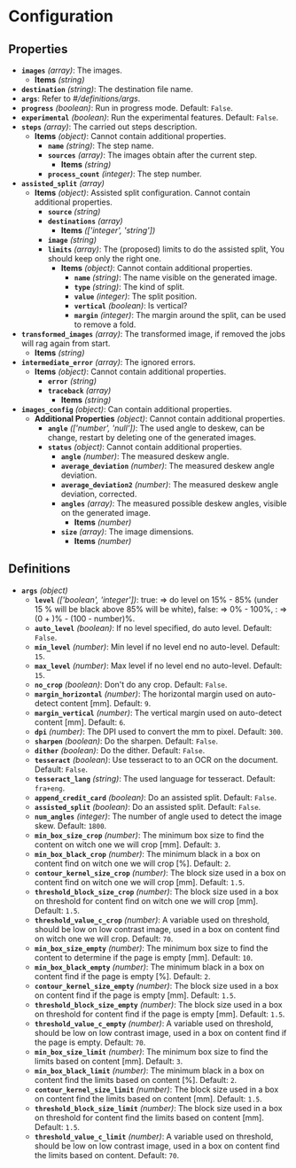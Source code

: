 # Configuration

## Properties

- **`images`** *(array)*: The images.
  - **Items** *(string)*
- **`destination`** *(string)*: The destination file name.
- **`args`**: Refer to *#/definitions/args*.
- **`progress`** *(boolean)*: Run in progress mode. Default: `False`.
- **`experimental`** *(boolean)*: Run the experimental features. Default: `False`.
- **`steps`** *(array)*: The carried out steps description.
  - **Items** *(object)*: Cannot contain additional properties.
    - **`name`** *(string)*: The step name.
    - **`sources`** *(array)*: The images obtain after the current step.
      - **Items** *(string)*
    - **`process_count`** *(integer)*: The step number.
- **`assisted_split`** *(array)*
  - **Items** *(object)*: Assisted split configuration. Cannot contain additional properties.
    - **`source`** *(string)*
    - **`destinations`** *(array)*
      - **Items** *(['integer', 'string'])*
    - **`image`** *(string)*
    - **`limits`** *(array)*: The (proposed) limits to do the assisted split, You should keep only the right one.
      - **Items** *(object)*: Cannot contain additional properties.
        - **`name`** *(string)*: The name visible on the generated image.
        - **`type`** *(string)*: The kind of split.
        - **`value`** *(integer)*: The split position.
        - **`vertical`** *(boolean)*: Is vertical?
        - **`margin`** *(integer)*: The margin around the split, can be used to remove a fold.
- **`transformed_images`** *(array)*: The transformed image, if removed the jobs will rag again from start.
  - **Items** *(string)*
- **`intermediate_error`** *(array)*: The ignored errors.
  - **Items** *(object)*: Cannot contain additional properties.
    - **`error`** *(string)*
    - **`traceback`** *(array)*
      - **Items** *(string)*
- **`images_config`** *(object)*: Can contain additional properties.
  - **Additional Properties** *(object)*: Cannot contain additional properties.
    - **`angle`** *(['number', 'null'])*: The used angle to deskew, can be change, restart by deleting one of the generated images.
    - **`status`** *(object)*: Cannot contain additional properties.
      - **`angle`** *(number)*: The measured deskew angle.
      - **`average_deviation`** *(number)*: The measured deskew angle deviation.
      - **`average_deviation2`** *(number)*: The measured deskew angle deviation, corrected.
      - **`angles`** *(array)*: The measured possible deskew angles, visible on the generated image.
        - **Items** *(number)*
      - **`size`** *(array)*: The image dimensions.
        - **Items** *(number)*
## Definitions

- **`args`** *(object)*
  - **`level`** *(['boolean', 'integer'])*: true: => do level on 15% - 85% (under 15 % will be black above 85% will be white), false: => 0% - 100%, <number>: => (0 + <number>)% - (100 - number)%.
  - **`auto_level`** *(boolean)*: If no level specified, do auto level. Default: `False`.
  - **`min_level`** *(number)*: Min level if no level end no auto-level. Default: `15`.
  - **`max_level`** *(number)*: Max level if no level end no auto-level. Default: `15`.
  - **`no_crop`** *(boolean)*: Don't do any crop. Default: `False`.
  - **`margin_horizontal`** *(number)*: The horizontal margin used on auto-detect content [mm]. Default: `9`.
  - **`margin_vertical`** *(number)*: The vertical margin used on auto-detect content [mm]. Default: `6`.
  - **`dpi`** *(number)*: The DPI used to convert the mm to pixel. Default: `300`.
  - **`sharpen`** *(boolean)*: Do the sharpen. Default: `False`.
  - **`dither`** *(boolean)*: Do the dither. Default: `False`.
  - **`tesseract`** *(boolean)*: Use tesseract to to an OCR on the document. Default: `False`.
  - **`tesseract_lang`** *(string)*: The used language for tesseract. Default: `fra+eng`.
  - **`append_credit_card`** *(boolean)*: Do an assisted split. Default: `False`.
  - **`assisted_split`** *(boolean)*: Do an assisted split. Default: `False`.
  - **`num_angles`** *(integer)*: The number of angle used to detect the image skew. Default: `1800`.
  - **`min_box_size_crop`** *(number)*: The minimum box size to find the content on witch one we will crop [mm]. Default: `3`.
  - **`min_box_black_crop`** *(number)*: The minimum black in a box on content find on witch one we will crop [%]. Default: `2`.
  - **`contour_kernel_size_crop`** *(number)*: The block size used in a box on content find on witch one we will crop [mm]. Default: `1.5`.
  - **`threshold_block_size_crop`** *(number)*: The block size used in a box on threshold for content find on witch one we will crop [mm]. Default: `1.5`.
  - **`threshold_value_c_crop`** *(number)*: A variable used on threshold, should be low on low contrast image, used in a box on content find on witch one we will crop. Default: `70`.
  - **`min_box_size_empty`** *(number)*: The minimum box size to find the content to determine if the page is empty [mm]. Default: `10`.
  - **`min_box_black_empty`** *(number)*: The minimum black in a box on content find if the page is empty [%]. Default: `2`.
  - **`contour_kernel_size_empty`** *(number)*: The block size used in a box on content find if the page is empty [mm]. Default: `1.5`.
  - **`threshold_block_size_empty`** *(number)*: The block size used in a box on threshold for content find if the page is empty [mm]. Default: `1.5`.
  - **`threshold_value_c_empty`** *(number)*: A variable used on threshold, should be low on low contrast image, used in a box on content find if the page is empty. Default: `70`.
  - **`min_box_size_limit`** *(number)*: The minimum box size to find the limits based on content [mm]. Default: `3`.
  - **`min_box_black_limit`** *(number)*: The minimum black in a box on content find the limits based on content [%]. Default: `2`.
  - **`contour_kernel_size_limit`** *(number)*: The block size used in a box on content find the limits based on content [mm]. Default: `1.5`.
  - **`threshold_block_size_limit`** *(number)*: The block size used in a box on threshold for content find the limits based on content [mm]. Default: `1.5`.
  - **`threshold_value_c_limit`** *(number)*: A variable used on threshold, should be low on low contrast image, used in a box on content find the limits based on content. Default: `70`.
